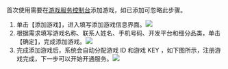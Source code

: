 首次使用需要在[游戏服务控制台](https://console.qcloud.com/gameservice)添加游戏，如已添加可忽略此步骤。
1. 单击【添加游戏】，进入填写添加游戏信息界面。![](https://mc.qcloudimg.com/static/img/de8c110aa47a3bef807693b2b60a614e/image.png)
2. 根据需求填写游戏名称、联系人姓名、手机号码、开发平台和细分品类，单击【确定】，完成添加游戏。![](https://mc.qcloudimg.com/static/img/508fff7e3d9d201e2594198c0742395c/image.png)
3. 完成添加游戏后，系统会自动分配游戏 ID 和游戏 KEY ，如下图所示，注册游戏完成，下一步可以开始开通服务。![](https://mc.qcloudimg.com/static/img/bec446eaab31731cf3a096ab08bcb9aa/image.png)